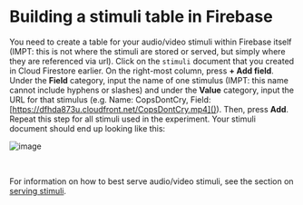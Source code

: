 # Building a stimuli table in Firebase


You need to create a table for your audio/video stimuli within Firebase itself (IMPT: this is not where the stimuli are stored or served, but simply where they are referenced via url). Click on the `stimuli` document that you created in Cloud Firestore earlier. On the right-most column, press **+ Add field**. Under the **Field** category, input the name of one stimulus (IMPT: this name cannot include hyphens or slashes) and under the **Value** category, input the URL for that stimulus (e.g. Name: CopsDontCry, Field: [https://dfhda873u.cloudfront.net/CopsDontCry.mp4]()). Then, press **Add**. Repeat this step for all stimuli used in the experiment. Your stimuli document should end up looking like this:

![image](../Images/stimuli_table.png)<p>&nbsp;</p>

For information on how to best serve audio/video stimuli, see the section on [serving stimuli]().